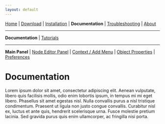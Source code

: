 ```yaml
---
layout: default
---
```


[Home](../index.html) | [Download](../download.html) | [Installation](../installation.html) | **Documentation** | [Troubleshooting](../troubleshooting.html) | [About](../about.html)

---

**Documentation** | [Tutorials](../tutorials.html)

---

**Main Panel** | [Node Editor Panel](./node-editor-panel.html) | [Context / Add Menu](./context-menu.html) | [Object Properties](./object-properties.html) | [Preferences](./preferences.html) 

# Documentation
Lorem ipsum dolor sit amet, consectetur adipiscing elit. Aenean vulputate, libero quis facilisis mollis, odio enim lobortis ipsum, in tempus mi mi eget libero. Phasellus sit amet egestas nisl. Nulla convallis purus a nisl tristique condimentum. Praesent ut ligula non justo congue convallis. Curabitur nisl ex, luctus et ante quis, hendrerit scelerisque urna. Fusce molestie pretium lacinia. Sed gravida purus quis enim ullamcorper, ac fringilla nisi porta.